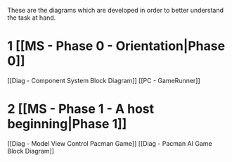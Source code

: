 These are the diagrams which are developed in order to better understand the task at hand. 

# 1 [[MS - Phase 0 - Orientation|Phase 0]]
[[Diag - Component System Block Diagram]]
[[PC - GameRunner]]

# 2 [[MS - Phase 1 - A host beginning|Phase 1]]
[[Diag - Model View Control Pacman Game]]
[[Diag - Pacman AI Game Block Diagram]]